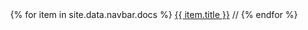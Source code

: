 
<center>
   {% for item in site.data.navbar.docs %}
      <a href="{{ item.url }}">{{ item.title }}</a>
	   // 
   {% endfor %}
</center>